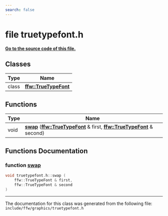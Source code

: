 ```yaml
---
search: false
---
```


# file truetypefont.h

**[Go to the source code of this file.](truetypefont_8h_source.md)**
## Classes

|Type|Name|
|-----|-----|
|class|[**ffw::TrueTypeFont**](classffw_1_1_true_type_font.md)|


## Functions

|Type|Name|
|-----|-----|
|void|[**swap**](truetypefont_8h.md#1a1377600829c7c5a73eac7fc34fa47b2c) (**[ffw::TrueTypeFont](classffw_1_1_true_type_font.md)** & first, **[ffw::TrueTypeFont](classffw_1_1_true_type_font.md)** & second) |


## Functions Documentation

### function <a id="1a1377600829c7c5a73eac7fc34fa47b2c" href="#1a1377600829c7c5a73eac7fc34fa47b2c">swap</a>

```cpp
void truetypefont.h::swap (
    ffw::TrueTypeFont & first,
    ffw::TrueTypeFont & second
)
```





----------------------------------------
The documentation for this class was generated from the following file: `include/ffw/graphics/truetypefont.h`
